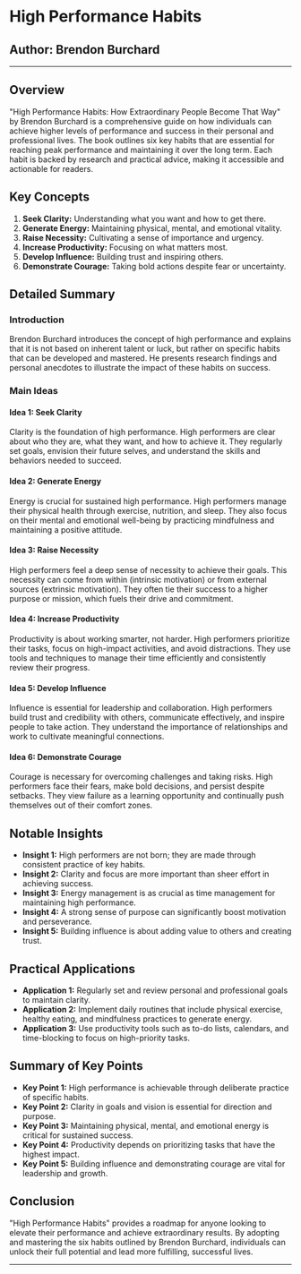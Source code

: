# High Performance Habits

## Author: Brendon Burchard

---

## Overview
"High Performance Habits: How Extraordinary People Become That Way" by Brendon Burchard is a comprehensive guide on how individuals can achieve higher levels of performance and success in their personal and professional lives. The book outlines six key habits that are essential for reaching peak performance and maintaining it over the long term. Each habit is backed by research and practical advice, making it accessible and actionable for readers.

## Key Concepts
1. **Seek Clarity:** Understanding what you want and how to get there.
2. **Generate Energy:** Maintaining physical, mental, and emotional vitality.
3. **Raise Necessity:** Cultivating a sense of importance and urgency.
4. **Increase Productivity:** Focusing on what matters most.
5. **Develop Influence:** Building trust and inspiring others.
6. **Demonstrate Courage:** Taking bold actions despite fear or uncertainty.

## Detailed Summary
### Introduction
Brendon Burchard introduces the concept of high performance and explains that it is not based on inherent talent or luck, but rather on specific habits that can be developed and mastered. He presents research findings and personal anecdotes to illustrate the impact of these habits on success.

### Main Ideas
#### Idea 1: Seek Clarity
Clarity is the foundation of high performance. High performers are clear about who they are, what they want, and how to achieve it. They regularly set goals, envision their future selves, and understand the skills and behaviors needed to succeed.

#### Idea 2: Generate Energy
Energy is crucial for sustained high performance. High performers manage their physical health through exercise, nutrition, and sleep. They also focus on their mental and emotional well-being by practicing mindfulness and maintaining a positive attitude.

#### Idea 3: Raise Necessity
High performers feel a deep sense of necessity to achieve their goals. This necessity can come from within (intrinsic motivation) or from external sources (extrinsic motivation). They often tie their success to a higher purpose or mission, which fuels their drive and commitment.

#### Idea 4: Increase Productivity
Productivity is about working smarter, not harder. High performers prioritize their tasks, focus on high-impact activities, and avoid distractions. They use tools and techniques to manage their time efficiently and consistently review their progress.

#### Idea 5: Develop Influence
Influence is essential for leadership and collaboration. High performers build trust and credibility with others, communicate effectively, and inspire people to take action. They understand the importance of relationships and work to cultivate meaningful connections.

#### Idea 6: Demonstrate Courage
Courage is necessary for overcoming challenges and taking risks. High performers face their fears, make bold decisions, and persist despite setbacks. They view failure as a learning opportunity and continually push themselves out of their comfort zones.

## Notable Insights
- **Insight 1:** High performers are not born; they are made through consistent practice of key habits.
- **Insight 2:** Clarity and focus are more important than sheer effort in achieving success.
- **Insight 3:** Energy management is as crucial as time management for maintaining high performance.
- **Insight 4:** A strong sense of purpose can significantly boost motivation and perseverance.
- **Insight 5:** Building influence is about adding value to others and creating trust.

## Practical Applications
- **Application 1:** Regularly set and review personal and professional goals to maintain clarity.
- **Application 2:** Implement daily routines that include physical exercise, healthy eating, and mindfulness practices to generate energy.
- **Application 3:** Use productivity tools such as to-do lists, calendars, and time-blocking to focus on high-priority tasks.

## Summary of Key Points
- **Key Point 1:** High performance is achievable through deliberate practice of specific habits.
- **Key Point 2:** Clarity in goals and vision is essential for direction and purpose.
- **Key Point 3:** Maintaining physical, mental, and emotional energy is critical for sustained success.
- **Key Point 4:** Productivity depends on prioritizing tasks that have the highest impact.
- **Key Point 5:** Building influence and demonstrating courage are vital for leadership and growth.

## Conclusion
"High Performance Habits" provides a roadmap for anyone looking to elevate their performance and achieve extraordinary results. By adopting and mastering the six habits outlined by Brendon Burchard, individuals can unlock their full potential and lead more fulfilling, successful lives.

---